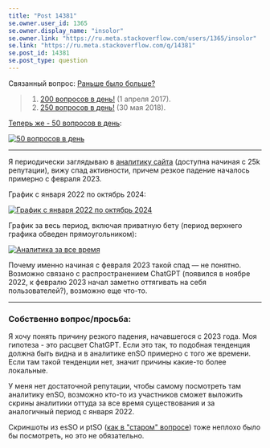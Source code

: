 ```yaml
---
title: "Post 14381"
se.owner.user_id: 1365
se.owner.display_name: "insolor"
se.owner.link: "https://ru.meta.stackoverflow.com/users/1365/insolor"
se.link: "https://ru.meta.stackoverflow.com/q/14381"
se.post_id: 14381
se.post_type: question
---
```

<p>Связанный вопрос: <a href="https://ru.meta.stackoverflow.com/q/9665/1365">Раньше было больше?</a></p>
<blockquote>
<ol>
<li><a href="https://ru.meta.stackoverflow.com/q/5030/15479">200 вопросов в день!</a> (1 апреля 2017).</li>
<li><a href="https://ru.meta.stackoverflow.com/q/7399/15479">250 вопросов в день!</a> (30 мая 2018).</li>
</ol>
</blockquote>
<p><a href="https://ru.stackoverflow.com/site-analytics">Теперь же - 50 вопросов в день</a>:</p>
<p><a href="https://i.sstatic.net/lAseWT9F.png" rel="nofollow noreferrer"><img src="https://i.sstatic.net/lAseWT9F.png" alt="50 вопросов в день" /></a></p>
<hr />
<p>Я периодически заглядываю в <a href="https://ru.stackoverflow.com/site-analytics">аналитику сайта</a> (доступна начиная с 25k репутации), вижу спад активности, причем резкое падение началось примерно с февраля 2023.</p>
<p>График с января 2022 по октябрь 2024:</p>
<p><a href="https://i.sstatic.net/0qeuWuCY.png" rel="nofollow noreferrer"><img src="https://i.sstatic.net/0qeuWuCY.png" alt="График с января 2022 по октябрь 2024" /></a></p>
<p>График за весь период, включая приватную бету (период верхнего графика обведен прямоугольником):</p>
<p><a href="https://i.sstatic.net/ETauWMZP.png" rel="nofollow noreferrer"><img src="https://i.sstatic.net/ETauWMZP.png" alt="Аналитика за все время" /></a></p>
<p>Почему именно начиная с февраля 2023 такой спад — не понятно. Возможно связано с распространением ChatGPT (появился в ноябре 2022, к февралю 2023 начал заметно оттягивать на себя пользователей?), возможно еще что-то.</p>
<hr />
<h3>Собственно вопрос/просьба:</h3>
<p>Я хочу понять причину резкого падения, начавшегося с 2023 года. Моя гипотеза - это расцвет ChatGPT. Если это так, то подобная тенденция должна быть видна и в аналитике enSO примерно с того же времени. Если там такой тенденции нет, значит причины какие-то более локальные.</p>
<p>У меня нет достаточной репутации, чтобы самому посмотреть там аналитику enSO, возможно кто-то из участников сможет выложить скрины аналитики оттуда за все время существования и за аналогичный период с января 2022.</p>
<p>Скриншоты из esSO и ptSO (<a href="https://ru.meta.stackoverflow.com/q/9665/1365">как в &quot;старом&quot; вопросе</a>) тоже неплохо было бы посмотреть, но это не обязательно.</p>
